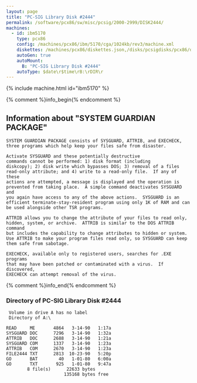 ```yaml
---
layout: page
title: "PC-SIG Library Disk #2444"
permalink: /software/pcx86/sw/misc/pcsig/2000-2999/DISK2444/
machines:
  - id: ibm5170
    type: pcx86
    config: /machines/pcx86/ibm/5170/cga/1024kb/rev3/machine.xml
    diskettes: /machines/pcx86/diskettes.json,/disks/pcsigdisks/pcx86/diskettes.json
    autoGen: true
    autoMount:
      B: "PC-SIG Library Disk #2444"
    autoType: $date\r$time\rB:\rDIR\r
---
```


{% include machine.html id="ibm5170" %}

{% comment %}info_begin{% endcomment %}

## Information about "SYSTEM GUARDIAN PACKAGE"

    SYSTEM GUARDIAN PACKAGE consists of SYSGUARD, ATTRIB, and EXECHECK,
    three programs which help keep your files safe from disaster.
    
    Activate SYSGUARD and these potentially destructive
    commands cannot be performed: 1) disk format (including
    diskcopy); 2) disk write which bypasses DOS; 3) removal of a files
    read-only attribute; and 4) write to a read-only file.  If any of these
    actions are attempted, a message is displayed and the operation is
    prevented from taking place.  A simple command deactivates SYSGUARD and
    you again have access to any of the above actions.  SYSGUARD is an
    efficient terminate-stay-resident program using only 1K of RAM and can
    be used alongside other TSR programs.
    
    ATTRIB allows you to change the attribute of your files to read only,
    hidden, system, or archive.  ATTRIB is similar to the DOS ATTRIB command
    but includes the capability to change attributes to hidden or system.
    Use ATTRIB to make your program files read only, so SYSGUARD can keep
    them safe from sabotage.
    
    EXECHECK, available only to registered users, searches for .EXE programs
    that may have been patched or contaminated with a virus.  If discovered,
    EXECHECK can attempt removal of the virus.
{% comment %}info_end{% endcomment %}


### Directory of PC-SIG Library Disk #2444

     Volume in drive A has no label
     Directory of A:\

    READ     ME       4864   3-14-90   1:17a
    SYSGUARD DOC      7296   3-14-90   1:32a
    ATTRIB   DOC      2688   3-14-90   1:21a
    SYSGUARD COM      1337   3-14-90   1:23a
    ATTRIB   COM      2670   3-14-90   1:23a
    FILE2444 TXT      2813  10-23-90   5:20p
    GO       BAT        40   1-01-80   6:00a
    GO       TXT       925   1-01-80   9:47a
            8 file(s)      22633 bytes
                          135168 bytes free
